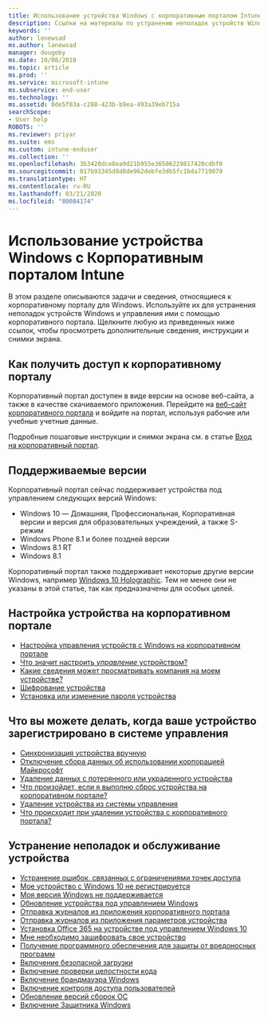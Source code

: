 ```yaml
---
title: Использование устройства Windows с корпоративным порталом Intune | Документы Майкрософт
description: Ссылки на материалы по устранению неполадок устройств Windows и управлению ими с помощью Корпоративного портала
keywords: ''
author: lenewsad
ms.author: lanewsad
manager: dougeby
ms.date: 10/08/2018
ms.topic: article
ms.prod: ''
ms.service: microsoft-intune
ms.subservice: end-user
ms.technology: ''
ms.assetid: 0de5f03a-c288-423b-b9ea-493a39eb715a
searchScope:
- User help
ROBOTS: ''
ms.reviewer: priyar
ms.suite: ems
ms.custom: intune-enduser
ms.collection: ''
ms.openlocfilehash: 3b3420dce8ea9d21b955e36506229817420cdbf0
ms.sourcegitcommit: 017b93345d8d8de962debfe3db5fc1bda7719079
ms.translationtype: HT
ms.contentlocale: ru-RU
ms.lasthandoff: 03/21/2020
ms.locfileid: "80084174"
---
```

# <a name="using-your-windows-device-with-intune-company-portal"></a>Использование устройства Windows с Корпоративным порталом Intune

В этом разделе описываются задачи и сведения, относящиеся к корпоративному порталу для Windows. Используйте их для устранения неполадок устройств Windows и управления ими с помощью корпоративного портала. Щелкните любую из приведенных ниже ссылок, чтобы просмотреть дополнительные сведения, инструкции и снимки экрана.  

## <a name="how-to-get-company-portal"></a>Как получить доступ к корпоративному порталу
Корпоративный портал доступен в виде версии на основе веб-сайта, а также в качестве скачиваемого приложения. Перейдите на [веб-сайт корпоративного портала](https://go.microsoft.com/fwlink/?linkid=2010980) и войдите на портал, используя рабочие или учебные учетные данные.  

Подробные пошаговые инструкции и снимки экрана см. в статье [Вход на корпоративный портал](https://docs.microsoft.com/mem/intune/user-help/sign-in-to-the-company-portal).

## <a name="supported-versions"></a>Поддерживаемые версии

Корпоративный портал сейчас поддерживает устройства под управлением следующих версий Windows:

* Windows 10 — Домашняя, Профессиональная, Корпоративная версии и версия для образовательных учреждений, а также S-режим
* Windows Phone 8.1 и более поздней версии
* Windows 8.1 RT
* Windows 8.1

Корпоративный портал также поддерживает некоторые другие версии Windows, например [Windows 10 Holographic](https://www.microsoft.com/hololens). Тем не менее они не указаны в этой статье, так как предназначены для особых целей.

## <a name="set-up-your-device-in-the-company-portal"></a>Настройка устройства на корпоративном портале
- [Настройка управления устройств с Windows на корпоративном портале](windows-enrollment-company-portal.md)  
- [Что значит настроить *управление* устройством?](what-happens-if-you-install-the-company-portal-app-and-enroll-your-device-in-intune-windows.md)
- [Какие сведения может просматривать компания на моем устройстве?](what-info-can-your-company-see-when-you-enroll-your-device-in-intune.md)
- [Шифрование устройства](encrypt-your-device-windows.md)
- [Установка или изменение пароля устройства](set-or-change-your-password-windows.md)

## <a name="things-you-can-do-after-your-device-is-enrolled-in-management"></a>Что вы можете делать, когда ваше устройство зарегистрировано в системе управления
- [Синхронизация устройства вручную](sync-your-device-manually-windows.md)
- [Отключение сбора данных об использовании корпорацией Майкрософт](turn-off-microsoft-usage-data-collection-windows.md)
- [Удаление данных с потерянного или украденного устройства](reset-erase-your-device-cpwebsite.md)
- [Что произойдет, если я выполню сброс устройства на корпоративном портале?](what-happens-if-you-reset-your-device-using-the-company-portal-windows.md)
- [Удаление устройства из системы управления](unenroll-your-device-from-intune-windows.md)
- [Что происходит при удалении устройства с корпоративного портала?](what-happens-if-you-unenroll-your-device-from-intune-windows.md)

## <a name="troubleshoot-and-maintain-your-device"></a>Устранение неполадок и обслуживание устройства
* [Устранение ошибок, связанных с ограничениями точек доступа](resolve-access-point-restrictions.md)
* [Мое устройство с Windows 10 не регистрируется](troubleshoot-your-windows-10-device-windows.md)
* [Моя версия Windows не поддерживается](your-windows-version-isnt-yet-supported.md)
* [Обновление устройства под управлением Windows](you-need-to-update-your-windows-device.md)
* [Отправка журналов из приложения корпоративного портала](send-logs-to-your-it-admin-cp-windows.md)
* [Отправка журналов из приложения параметров устройства](send-logs-to-your-it-admin-settings-windows.md)
* [Установка Office 365 на устройстве под управлением Windows 10](install-office-windows.md)
* [Мне необходимо зашифровать свое устройство](you-need-to-enable-windows-encryption.md)
* [Получение программного обеспечения для защиты от вредоносных программ](your-device-needs-antimalware-software.md)
* [Включение безопасной загрузки](you-need-to-enable-secure-boot-windows.md)
* [Включение проверки целостности кода](you-need-to-enable-code-integrity.md)
* [Включение брандмауэра Windows](you-need-to-enable-defender-firewall-windows.md)
* [Включение контроля доступа пользователей](you-need-to-enable-uac-windows.md)
* [Обновление версий сборок ОС](you-need-to-update-os-build-version-windows.md)
* [Включение Защитника Windows](turn-on-defender-windows.md)
